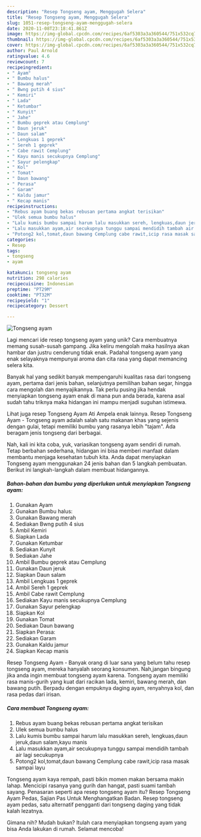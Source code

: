 ```yaml
---
description: "Resep Tongseng ayam, Menggugah Selera"
title: "Resep Tongseng ayam, Menggugah Selera"
slug: 1051-resep-tongseng-ayam-menggugah-selera
date: 2020-11-08T23:18:41.861Z
image: https://img-global.cpcdn.com/recipes/6af5303a3a360544/751x532cq70/tongseng-ayam-foto-resep-utama.jpg
thumbnail: https://img-global.cpcdn.com/recipes/6af5303a3a360544/751x532cq70/tongseng-ayam-foto-resep-utama.jpg
cover: https://img-global.cpcdn.com/recipes/6af5303a3a360544/751x532cq70/tongseng-ayam-foto-resep-utama.jpg
author: Paul Arnold
ratingvalue: 4.6
reviewcount: 7
recipeingredient:
- " Ayam"
- " Bumbu halus"
- " Bawang merah"
- " Bwng putih 4 sius"
- " Kemiri"
- " Lada"
- " Ketumbar"
- " Kunyit"
- " Jahe"
- " Bumbu geprek atau Cemplung"
- " Daun jeruk"
- " Daun salam"
- " Lengkuas 1 geprek"
- " Sereh 1 geprek"
- " Cabe rawit Cemplung"
- " Kayu manis secukupnya Cemplung"
- " Sayur pelengkap"
- " Kol"
- " Tomat"
- " Daun bawang"
- " Perasa"
- " Garam"
- " Kaldu jamur"
- " Kecap manis"
recipeinstructions:
- "Rebus ayam buang bekas rebusan pertama angkat terisikan"
- "Ulek semua bumbu halus"
- "Lalu kumis bumbu sampai harum lalu masukkan sereh, lengkuas,daun jeruk,daun salam,kayu manis"
- "Lalu masukkan ayam,air secukupnya tunggu sampai mendidih tambah air lagi secukupnya"
- "Potong2 kol,tomat,daun bawang Cemplung cabe rawit,icip rasa masak sampai layu"
categories:
- Resep
tags:
- tongseng
- ayam

katakunci: tongseng ayam 
nutrition: 298 calories
recipecuisine: Indonesian
preptime: "PT29M"
cooktime: "PT32M"
recipeyield: "1"
recipecategory: Dessert

---
```



![Tongseng ayam](https://img-global.cpcdn.com/recipes/6af5303a3a360544/751x532cq70/tongseng-ayam-foto-resep-utama.jpg)

Lagi mencari ide resep tongseng ayam yang unik? Cara membuatnya memang susah-susah gampang. Jika keliru mengolah maka hasilnya akan hambar dan justru cenderung tidak enak. Padahal tongseng ayam yang enak selayaknya mempunyai aroma dan cita rasa yang dapat memancing selera kita.

Banyak hal yang sedikit banyak mempengaruhi kualitas rasa dari tongseng ayam, pertama dari jenis bahan, selanjutnya pemilihan bahan segar, hingga cara mengolah dan menyajikannya. Tak perlu pusing jika hendak menyiapkan tongseng ayam enak di mana pun anda berada, karena asal sudah tahu triknya maka hidangan ini mampu menjadi suguhan istimewa.

Lihat juga resep Tongseng Ayam Ati Ampela enak lainnya. Resep Tongseng Ayam - Tongseng ayam adalah salah satu makanan khas yang sejenis dengan gulai, tetapi memiliki bumbu yang rasanya lebih &#34;tajam&#34;. Ada beragam jenis tongseng dari berbagai.


Nah, kali ini kita coba, yuk, variasikan tongseng ayam sendiri di rumah. Tetap berbahan sederhana, hidangan ini bisa memberi manfaat dalam membantu menjaga kesehatan tubuh kita. Anda dapat menyiapkan Tongseng ayam menggunakan 24 jenis bahan dan 5 langkah pembuatan. Berikut ini langkah-langkah dalam membuat hidangannya.

<!--inarticleads1-->

##### Bahan-bahan dan bumbu yang diperlukan untuk menyiapkan Tongseng ayam:

1. Gunakan  Ayam
1. Gunakan  Bumbu halus:
1. Gunakan  Bawang merah
1. Sediakan  Bwng putih 4 sius
1. Ambil  Kemiri
1. Siapkan  Lada
1. Gunakan  Ketumbar
1. Sediakan  Kunyit
1. Sediakan  Jahe
1. Ambil  Bumbu geprek atau Cemplung
1. Gunakan  Daun jeruk
1. Siapkan  Daun salam
1. Ambil  Lengkuas 1 geprek
1. Ambil  Sereh 1 geprek
1. Ambil  Cabe rawit Cemplung
1. Sediakan  Kayu manis secukupnya Cemplung
1. Gunakan  Sayur pelengkap
1. Siapkan  Kol
1. Gunakan  Tomat
1. Sediakan  Daun bawang
1. Siapkan  Perasa:
1. Sediakan  Garam
1. Gunakan  Kaldu jamur
1. Siapkan  Kecap manis


Resep Tongseng Ayam - Banyak orang di luar sana yang belum tahu resep tongseng ayam, mereka hanyalah seorang konsumen. Nah,jangan bingung jika anda ingin membuat tongseng ayam karena. Tongseng ayam memiliki rasa manis-gurih yang kuat dari racikan lada, kemiri, bawang merah, dan bawang putih. Berpadu dengan empuknya daging ayam, renyahnya kol, dan rasa pedas dari irisan. 

<!--inarticleads2-->

##### Cara membuat Tongseng ayam:

1. Rebus ayam buang bekas rebusan pertama angkat terisikan
1. Ulek semua bumbu halus
1. Lalu kumis bumbu sampai harum lalu masukkan sereh, lengkuas,daun jeruk,daun salam,kayu manis
1. Lalu masukkan ayam,air secukupnya tunggu sampai mendidih tambah air lagi secukupnya
1. Potong2 kol,tomat,daun bawang Cemplung cabe rawit,icip rasa masak sampai layu


Tongseng ayam kaya rempah, pasti bikin momen makan bersama makin lahap. Mencicipi rasanya yang gurih dan hangat, pasti suami tambah sayang. Penasaran seperti apa resep tongseng ayam itu? Resep Tongseng Ayam Pedas, Sajian Pas Untuk Menghangatkan Badan. Resep tongseng ayam pedas, satu alternatif pengganti dari tongseng daging yang tidak kalah lezatnya. 

Gimana nih? Mudah bukan? Itulah cara menyiapkan tongseng ayam yang bisa Anda lakukan di rumah. Selamat mencoba!
